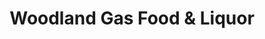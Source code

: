 ---
title: "Woodland Gas Food & Liquor"
url: /mariposa/woodland-gas-food-and-liquor/
shop: convenience
---